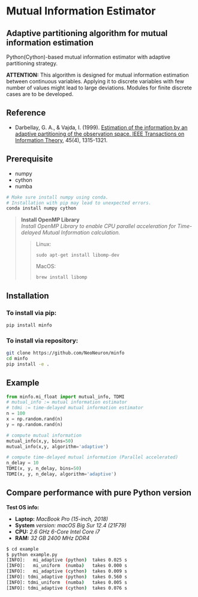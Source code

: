 # Mutual Information Estimator

## Adaptive partitioning algorithm for mutual information estimation

Python(Cython)-based mutual information estimator with adaptive partitioning strategy.

**ATTENTION:** This algorithm is designed for mutual information estimation between continuous variables. Applying it to discrete variables with few number of values might lead to large deviations. Modules for finite discrete cases are to be developed. 

## Reference

- Darbellay, G. A., & Vajda, I. (1999). [Estimation of the information by an adaptive partitioning of the observation space. IEEE Transactions on Information Theory](https://ieeexplore.ieee.org/document/761290), 45(4), 1315-1321.

## Prerequisite

- numpy
- cython
- numba

```bash
# Make sure install numpy using conda. 
# Installation with pip may lead to unexpected errors.
conda install numpy cython 
```


> **Install OpenMP Library** \
> *Install OpenMP Library to enable CPU parallel acceleration for Time-delayed Mutual Information calculation.*
> > Linux:
> > ```
> > sudo apt-get install libomp-dev
> > ```
> > MacOS:
> > ```
> > brew install libomp
> >```
> 

## Installation

### To install via pip:

```bash
pip install minfo
```

### To install via repository:

```bash
git clone https://github.com/NeoNeuron/minfo
cd minfo
pip install -e .
```

## Example

```python
from minfo.mi_float import mutual_info, TDMI
# mutual_info := mutual information estimator
# tdmi := time-delayed mutual information estimator
n = 100
x = np.random.rand(n)
y = np.random.rand(n)

# compute mutual information
mutual_info(x,y, bins=50)
mutual_info(x,y, algorithm='adaptive')

# compute time-delayed mutual information (Parallel accelerated)
n_delay = 10
TDMI(x, y, n_delay, bins=50)
TDMI(x, y, n_delay, algorithm='adaptive')

```

## Compare performance with pure Python version

**Test OS info:**
- **Laptop:** *MacBook Pro (15-inch, 2018)*
- **System** *version: macOS Big Sur 12.4 (21F79)*
- **CPU:** *2.6 GHz 6-Core Intel Core i7*
- **RAM:** *32 GB 2400 MHz DDR4*

```bash
$ cd example
$ python example.py
[INFO]:   mi_adaptive (python)  takes 0.025 s
[INFO]:   mi_uniform  (numba)   takes 0.000 s
[INFO]:   mi_adaptive (cython)  takes 0.009 s
[INFO]: tdmi_adaptive (python)  takes 0.560 s
[INFO]: tdmi_uniform  (numba)   takes 0.005 s
[INFO]: tdmi_adaptive (cython)  takes 0.076 s
```
